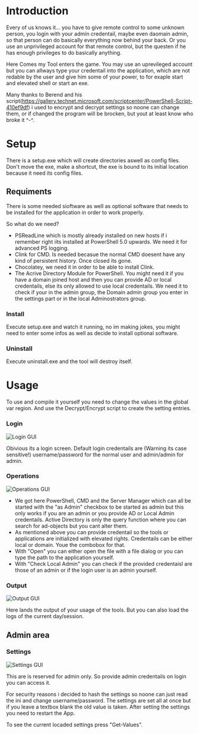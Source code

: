 # Introduction #
Every of us knows it... you have to give remote control to some unknown person, you login with your admin credentail, maybe even daomain admin, so that person can do basically everything now behind your back. Or you use an unprivileged account for that remote control, but the questen if he has enough privileges to do basically anything.

Here Comes my Tool enters the game. You may use an uprevileged account but you can allways type your credentail into the application, which are not redable by the user and give him some of your power, to for exaple start and elevated shell or start an exe.

Many thanks to Berend and his script(https://gallery.technet.microsoft.com/scriptcenter/PowerShell-Script-410ef9df) i used to encrypt and decrypt settings so noone can change them, or if changed the program will be brocken, but yout at least know who broke it ^-^.

# Setup #
There is a setup.exe which will create directories aswell as config files. Don't move the exe, make a shortcut, the exe is bound to its initial location because it need its config files.
## Requiments ##
There is some needed sioftware as well as optional software that needs to be installed for the application in order to work properly.

So what do we need?
- PSReadLine which is mostly already installed on new hosts if i remember right iits installed at PowerShell 5.0 upwards. We need it for advanced PS logging.
- Clink for CMD. Is needed becasue the normal CMD doesent have any kind of persistent history. Once closed its gone.
- Chocolatey, we need it in order to be able to install Clink.
- The Acrive Directory Module for PowerShell. You might need it if you have a domain joined host and then you can provide AD or local credentails, else its only allowed to use local credentails. We need it to check if your in the admin group, the Domain admin group you enter in the settings part or in  the  local Adminostrators group.
### Install ###
Execute setup.exe and watch it running, no im making jokes, you might need to enter some infos as well as decide to install optional software.
### Uninstall ###
Execute uninstall.exe and the tool will destroy itself.
# Usage #
To use and compile it yourself  you need to change the values in the global var region. And use the Decrypt/Encrypt script to create the setting entries.
### Login ###
![Login GUI](https://github.com/seyo-IV/PowerShell-Security-App/blob/master/images/Login.PNG)

Obivious its a login screen. Default login credentails are (Warning its case sensitive!) username/password for the normal user and admin/admin for admin.
### Operations ###
![Operations GUI](https://github.com/seyo-IV/PowerShell-Security-App/blob/master/images/Operations.PNG)

- We got here PowerShell, CMD and the Server Manager which can all be started with the "as Admin" checkbox to be started as admin but this only works if you are an admin or you provide AD or Local Admin credentails. Active Directory is only the query function where you can search for ad-objects but you cant alter them.
- As mentioned above you can provide credentail so the tools or applications are initialized with elevated rights. Credentails can be either local or domain. Youe the combobox for that.
- With "Open" you can either open the file with a file dialog or you can type the path to the application yourself.
- With "Check Local Admin" you can check if the provided credentaisl are those of an admin or if the login user is an admin yourself.
### Output ###
![Output GUI](https://github.com/seyo-IV/PowerShell-Security-App/blob/master/images/Output.PNG)

Here lands the output of your usage of the tools. But you can also load the logs of the current day/session.
## Admin area ##
### Settings ###
![Settings GUI](https://github.com/seyo-IV/PowerShell-Security-App/blob/master/images/Settings.PNG)

This are is reserved for admin only. So provide admin credentails on login you can access it.

For security reasons i decided to hash the settings so noone can just read the ini and change username/password. The settings are set all at once but if you leave a textbox blank the old value is taken. After setting the settings you need to restart the App.

To see the current locaded settings press "Get-Values".
